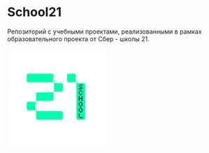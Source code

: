 # School21

Репозиторий с учебными проектами, реализованными в рамках образовательного проекта от Сбер - школы 21.

![display:block;margin:auto](./logo.png)
